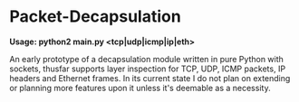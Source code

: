 # Packet-Decapsulation

**Usage: python2 main.py <tcp|udp|icmp|ip|eth>**

An early prototype of a decapsulation module written in pure Python with sockets, thusfar supports layer inspection for TCP, UDP, ICMP packets, IP headers and Ethernet frames.
In its current state I do not plan on extending or planning more features upon it unless it's deemable as a necessity.
